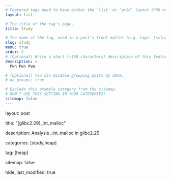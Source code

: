 ```yaml
---
# Featured tags need to have either the `list` or `grid` layout (PRO only).
layout: list

# The title of the tag's page.
title: Study

# The name of the tag, used in a post's front matter (e.g. tags: [<slug>]).
slug: study
menu: true 
order: 2
# (Optional) Write a short (~150 characters) description of this featured tag.
description: >
  Pwn Pwn Pwn

# (Optional) You can disable grouping posts by date.
# no_groups: true

# Exclude this example category from the sitemap.
# DON'T USE THIS SETTING IN YOUR CATEGORIES!
sitemap: false
---
```

layout: post

title: "[glibc2.29]_int_malloc"

description: Analysis _int_malloc in glibc2.29

categories: [study,heap]

tag: [heap]

sitemap: false

hide_last_modified: true